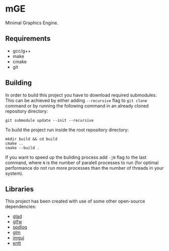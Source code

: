 # mGE
Minimal Graphics Engine.

## Requirements

- gcc/g++
- make
- cmake
- git

## Building

In order to build this project you have to download required submodules. This can be achieved by either adding `--recursive` flag to `git clone` command or by running the following command in an already cloned repository directory:
```
git submodule update --init --recursive
```

To build the project run inside the root repository directory:
```
mkdir build && cd build
cmake ..
cmake --build .
```

If you want to speed up the buliding process add `-jN` flag to the last command, where `N` is the number of paralell processes to run (for optimal performance do not run more processes than the number of threads in your system).

## Libraries

This project has been created with use of some other open-source dependencies:
- [glad](https://github.com/Dav1dde/glad)
- [glfw](https://github.com/glfw/glfw)
- [spdlog](https://github.com/gabime/spdlog)
- [glm](https://github.com/g-truc/glm)
- [imgui](https://github.com/ocornut/imgui)
- [entt](https://github.com/skypjack/entt.git)